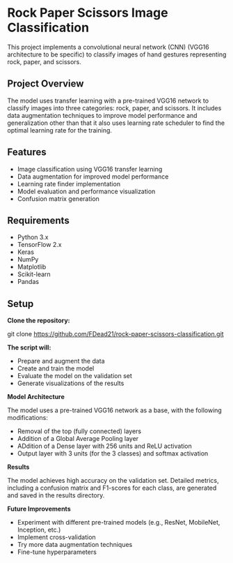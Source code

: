# Rock Paper Scissors Image Classification

This project implements a convolutional neural network (CNN) (VGG16 architecture to be specific) to classify images of hand gestures representing rock, paper, and scissors.

## Project Overview

The model uses transfer learning with a pre-trained VGG16 network to classify images into three categories: rock, paper, and scissors. It includes data augmentation techniques to improve model performance and generalization other than that it also uses learning rate scheduler to find the optimal learning rate for the training.

## Features

- Image classification using VGG16 transfer learning
- Data augmentation for improved model performance
- Learning rate finder implementation
- Model evaluation and performance visualization
- Confusion matrix generation

## Requirements

- Python 3.x
- TensorFlow 2.x
- Keras
- NumPy
- Matplotlib
- Scikit-learn
- Pandas

## Setup

**Clone the repository:**

git clone https://github.com/FDead21/rock-paper-scissors-classification.git

**The script will:**

- Prepare and augment the data
- Create and train the model
- Evaluate the model on the validation set
- Generate visualizations of the results


**Model Architecture**

The model uses a pre-trained VGG16 network as a base, with the following modifications:

- Removal of the top (fully connected) layers
- Addition of a Global Average Pooling layer
- ADdition of a Dense layer with 256 units and ReLU activation
- Output layer with 3 units (for the 3 classes) and softmax activation


**Results**

The model achieves high accuracy on the validation set. Detailed metrics, including a confusion matrix and F1-scores for each class, are generated and saved in the results directory.


**Future Improvements**

- Experiment with different pre-trained models (e.g., ResNet, MobileNet, Inception, etc.)
- Implement cross-validation
- Try more data augmentation techniques
- Fine-tune hyperparameters
